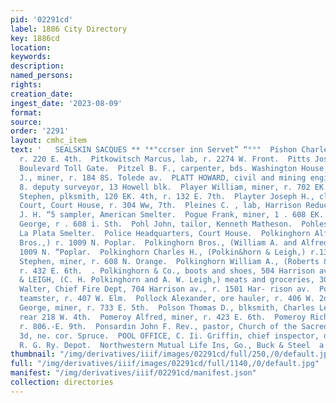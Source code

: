 ```yaml
---
pid: '02291cd'
label: 1886 City Directory
key: 1886cd
location: 
keywords: 
description: 
named_persons: 
rights: 
creation_date: 
ingest_date: '2023-08-09'
format: 
source: 
order: '2291'
layout: cmhc_item
text: '   SEALSKIN SACQUES ** °*"ccrser inn Servet” “°°"  Pishon Charles M., mining,
  r. 220 E. 4th.  Pitkowitsch Marcus, lab, r. 2274 W. Front.  Pitts Joseph R., tollkpr,
  Boulevard Toll Gate.  Pitzel B. F., carpenter, bds. Washington House.  Plant C.
  J., miner, r. 184 8S. Tolede av.  PLATT HOWARD, civil and mining engineer and U.
  8. deputy surveyor, 13 Howell blk.  Player William, miner, r. 702 EK. 6th.  Playford
  Stephen, plksmith, 120 EK. 4th, r. 132 E. 7th.  Playter Joseph H., clk, District
  Court, Court House, r. 304 Ww, 7th.  Pleines C. , lab, Harrison Reduction Works.  Poade
  J. H. “5 sampler, American Smelter.  Pogue Frank, miner, 1 . 608 EK. 9th.  Pogue
  George, r . 608 i. Sth.  Pohl John, tailor, Kenneth Matheson.  Pohles Charles, lab,
  La Plata Smelter.  Police Headquarters, Court House.  Polkinghorn Alfred » (ooeinghern
  Bros.,) r. 1009 N. Poplar.  Polkinghorn Bros., (William A. and Alfred,) hardware,
  1009 N. “Poplar.  Polkinghorn Charles H., (Polkin&horn & Leigh,) r.1303 EK. 10th.  Polkinghorn
  Stephen, miner, r. 608 N. Orange.  Polkinghorn William A., (Roberts & Polkinghorn,)
  r. 432 E. 6th.  . Polkinghorn & Co., boots and shoes, 504 Harrison av.  POLKINGHORN
  & LEIGH, (C. H. Polkinghorn and A. W. Leigh,) meats and groceries, 306°E. 6th.  Pollard
  Walter, Chief Fire Dept, 704 Harrison av., r. 1501 Har- rison av.  Pollet John,
  teamster, r. 407 W. Elm.  Pollock Alexander, ore hauler, r. 406 W. 2d.  Pollock
  George, miner, r. 733 E. 5th.  Polson Thomas D., blksmith, Charles Leitzman, r.
  rear 218 W. 4th.  Pomeroy Alfred, miner, r. 423 E. 6th.  Pomeroy Richard, contractor,
  r. 806.-E. 9th.  Ponsardin John F. Rev., pastor, Church of the Sacred Teart, r.
  3d, ne. cor. Spruce.  POOL OFFICE, C. Ii. Griffin, chief inspector, office, D. &
  R. G. Ry. Depot.  Northwestern Mutual Life Ins, Go., Buck & Steel  a '
thumbnail: "/img/derivatives/iiif/images/02291cd/full/250,/0/default.jpg"
full: "/img/derivatives/iiif/images/02291cd/full/1140,/0/default.jpg"
manifest: "/img/derivatives/iiif/02291cd/manifest.json"
collection: directories
---
```

